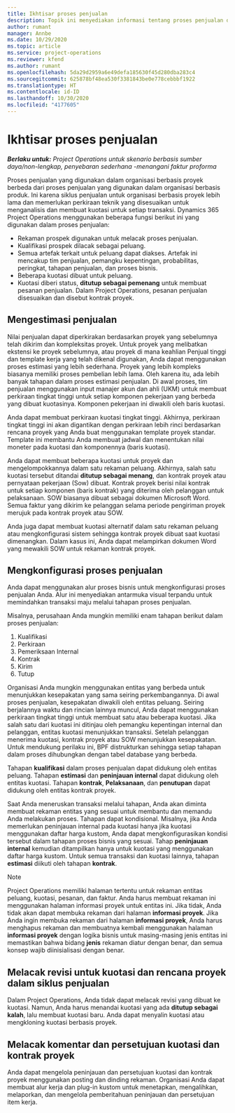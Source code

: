 ```yaml
---
title: Ikhtisar proses penjualan
description: Topik ini menyediakan informasi tentang proses penjualan dasar.
author: rumant
manager: Annbe
ms.date: 10/29/2020
ms.topic: article
ms.service: project-operations
ms.reviewer: kfend
ms.author: rumant
ms.openlocfilehash: 5da29d2959a6e49defa185630f45d280dba283c4
ms.sourcegitcommit: 625878bf48ea530f3381843be0e778cebbbf1922
ms.translationtype: HT
ms.contentlocale: id-ID
ms.lasthandoff: 10/30/2020
ms.locfileid: "4177605"
---
```

# <a name="sales-process-overview"></a>Ikhtisar proses penjualan

_**Berlaku untuk:** Project Operations untuk skenario berbasis sumber daya/non-lengkap, penyebaran sederhana -menangani faktur proforma_

Proses penjualan yang digunakan dalam organisasi berbasis proyek berbeda dari proses penjualan yang digunakan dalam organisasi berbasis produk. Ini karena siklus penjualan untuk organisasi berbasis proyek lebih lama dan memerlukan perkiraan teknik yang disesuaikan untuk menganalisis dan membuat kuotasi untuk setiap transaksi. Dynamics 365 Project Operations menggunakan beberapa fungsi berikut ini yang digunakan dalam proses penjualan:

- Rekaman prospek digunakan untuk melacak proses penjualan.
- Kualifikasi prospek dilacak sebagai peluang.
- Semua artefak terkait untuk peluang dapat diakses. Artefak ini mencakup tim penjualan, pemangku kepentingan, probabilitas, peringkat, tahapan penjualan, dan proses bisnis.
- Beberapa kuotasi dibuat untuk peluang.
- Kuotasi diberi status, **ditutup sebagai pemenang** untuk membuat pesanan penjualan. Dalam Project Operations, pesanan penjualan disesuaikan dan disebut kontrak proyek.

## <a name="estimate-a-sale"></a>Mengestimasi penjualan
Nilai penjualan dapat diperkirakan berdasarkan proyek yang sebelumnya telah dikirim dan kompleksitas proyek. Untuk proyek yang melibatkan ekstensi ke proyek sebelumnya, atau proyek di mana keahlian Penjual tinggi dan template kerja yang telah dikenal digunakan, Anda dapat menggunakan proses estimasi yang lebih sederhana. Proyek yang lebih kompleks biasanya memiliki proses pembelian lebih lama. Oleh karena itu, ada lebih banyak tahapan dalam proses estimasi penjualan. Di awal proses, tim penjualan menggunakan input manajer akun dan ahli (UKM) untuk membuat perkiraan tingkat tinggi untuk setiap komponen pekerjaan yang berbeda yang dibuat kuotasinya. Komponen pekerjaan ini diwakili oleh baris kuotasi. 

Anda dapat membuat perkiraan kuotasi tingkat tinggi. Akhirnya, perkiraan tingkat tinggi ini akan digantikan dengan perkiraan lebih rinci berdasarkan rencana proyek yang Anda buat menggunakan template proyek standar. Template ini membantu Anda membuat jadwal dan menentukan nilai moneter pada kuotasi dan komponennya (baris kuotasi). 

Anda dapat membuat beberapa kuotasi untuk proyek dan mengelompokkannya dalam satu rekaman peluang. Akhirnya, salah satu kuotasi tersebut ditandai **ditutup sebagai menang**, dan kontrak proyek atau pernyataan pekerjaan (Sow) dibuat. Kontrak proyek berisi nilai kontrak untuk setiap komponen (baris kontrak) yang diterima oleh pelanggan untuk pelaksanaan. SOW biasanya dibuat sebagai dokumen Microsoft Word. Semua faktur yang dikirim ke pelanggan selama periode pengiriman proyek merujuk pada kontrak proyek atau SOW.

Anda juga dapat membuat kuotasi alternatif dalam satu rekaman peluang atau mengkonfigurasi sistem sehingga kontrak proyek dibuat saat kuotasi dimenangkan. Dalam kasus ini, Anda dapat melampirkan dokumen Word yang mewakili SOW untuk rekaman kontrak proyek.

## <a name="configure-the-sales-process"></a>Mengkonfigurasi proses penjualan
Anda dapat menggunakan alur proses bisnis untuk mengkonfigurasi proses penjualan Anda. Alur ini menyediakan antarmuka visual terpandu untuk memindahkan transaksi maju melalui tahapan proses penjualan.

Misalnya, perusahaan Anda mungkin memiliki enam tahapan berikut dalam proses penjualan:

1. Kualifikasi
2. Perkiraan
3. Pemeriksaan Internal
4. Kontrak
5. Kirim
6. Tutup
 
Organisasi Anda mungkin menggunakan entitas yang berbeda untuk menunjukkan kesepakatan yang sama seiring perkembangannya. Di awal proses penjualan, kesepakatan diwakili oleh entitas peluang. Seiring berjalannya waktu dan rincian lainnya muncul, Anda dapat menggunakan perkiraan tingkat tinggi untuk membuat satu atau beberapa kuotasi. Jika salah satu dari kuotasi ini ditinjau oleh pemangku kepentingan internal dan pelanggan, entitas kuotasi menunjukkan transaksi. Setelah pelanggan menerima kuotasi, kontrak proyek atau SOW menunjukkan kesepakatan. Untuk mendukung perilaku ini, BPF distrukturkan sehingga setiap tahapan dalam proses dihubungkan dengan tabel database yang berbeda.

Tahapan **kualifikasi** dalam proses penjualan dapat didukung oleh entitas peluang. Tahapan **estimasi** dan **peninjauan internal** dapat didukung oleh entitas kuotasi. Tahapan **kontrak**, **Pelaksanaan**, dan **penutupan** dapat didukung oleh entitas kontrak proyek.

Saat Anda meneruskan transaksi melalui tahapan, Anda akan diminta membuat rekaman entitas yang sesuai untuk membantu dan memandu Anda melakukan proses. Tahapan dapat kondisional. Misalnya, jika Anda memerlukan peninjauan internal pada kuotasi hanya jika kuotasi menggunakan daftar harga kustom, Anda dapat mengkonfigurasikan kondisi tersebut dalam tahapan proses bisnis yang sesuai. Tahap **peninjauan internal** kemudian ditampilkan hanya untuk kuotasi yang menggunakan daftar harga kustom. Untuk semua transaksi dan kuotasi lainnya, tahapan **estimasi** diikuti oleh tahapan **kontrak**.

> [!NOTE]
> Project Operations memiliki halaman tertentu untuk rekaman entitas peluang, kuotasi, pesanan, dan faktur. Anda harus membuat rekaman ini menggunakan halaman informasi proyek untuk entitas ini. Jika tidak, Anda tidak akan dapat membuka rekaman dari halaman **informasi proyek**. Jika Anda ingin membuka rekaman dari halaman **informasi proyek**, Anda harus menghapus rekaman dan membuatnya kembali menggunakan halaman **informasi proyek** dengan logika bisnis untuk masing-masing jenis entitas ini memastikan bahwa bidang **jenis** rekaman diatur dengan benar, dan semua konsep wajib diinisialisasi dengan benar.


## <a name="track-revisions-to-quotes-and-project-plans-in-the-sales-cycle"></a>Melacak revisi untuk kuotasi dan rencana proyek dalam siklus penjualan
Dalam Project Operations, Anda tidak dapat melacak revisi yang dibuat ke kuotasi. Namun, Anda harus menandai kuotasi yang ada **ditutup sebagai kalah**, lalu membuat kuotasi baru. Anda dapat menyalin kuotasi atau mengkloning kuotasi berbasis proyek.

## <a name="track-comments-and-approvals-of-quotes-and-project-contracts"></a>Melacak komentar dan persetujuan kuotasi dan kontrak proyek
Anda dapat mengelola peninjauan dan persetujuan kuotasi dan kontrak proyek menggunakan posting dan dinding rekaman. Organisasi Anda dapat membuat alur kerja dan plug-in kustom untuk menetapkan, mengalihkan, melaporkan, dan mengelola pemberitahuan peninjauan dan persetujuan item kerja.
